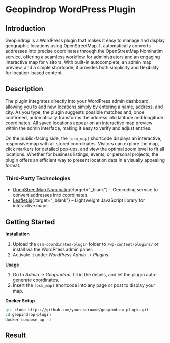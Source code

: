 # Geopindrop WordPress Plugin

## Introduction
Geopindrop is a WordPress plugin that makes it easy to manage and display geographic locations using OpenStreetMap. It automatically converts addresses into precise coordinates through the OpenStreetMap Nominatim service, offering a seamless workflow for administrators and an engaging interactive map for visitors. With built-in autocomplete, an admin map preview, and a simple shortcode, it provides both simplicity and flexibility for location-based content.

## Description
The plugin integrates directly into your WordPress admin dashboard, allowing you to add new locations simply by entering a name, address, and city. As you type, the plugin suggests possible matches and, once confirmed, automatically transforms the address into latitude and longitude coordinates. All saved locations appear on an interactive map preview within the admin interface, making it easy to verify and adjust entries.  

On the public-facing side, the `[osm_map]` shortcode displays an interactive, responsive map with all stored coordinates. Visitors can explore the map, click markers for detailed pop-ups, and view the optimal zoom level to fit all locations. Whether for business listings, events, or personal projects, the plugin offers an efficient way to present location data in a visually appealing format.

### Third-Party Technologies
- [OpenStreetMap Nominatim](https://nominatim.openstreetmap.org/){:target="_blank"} – Geocoding service to convert addresses into coordinates.
- [Leaflet.js](https://leafletjs.com/){:target="_blank"} – Lightweight JavaScript library for interactive maps.

## Getting Started
**Installation**
1. Upload the `osm-coordinates-plugin` folder to `/wp-content/plugins/` or install via the WordPress admin panel.  
2. Activate it under *WordPress Admin → Plugins*.

**Usage**
1. Go to *Admin → Geopindrop*, fill in the details, and let the plugin auto-generate coordinates.  
2. Insert the `[osm_map]` shortcode into any page or post to display your map.

**Docker Setup**
```bash
git clone https://github.com/yourusername/geopindrop-plugin.git
cd geopindrop-plugin
docker-compose up -d
```
## Result